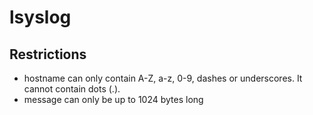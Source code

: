 # lsyslog

## Restrictions

* hostname can only contain A-Z, a-z, 0-9, dashes or underscores. It cannot
  contain dots (.).
* message can only be up to 1024 bytes long
